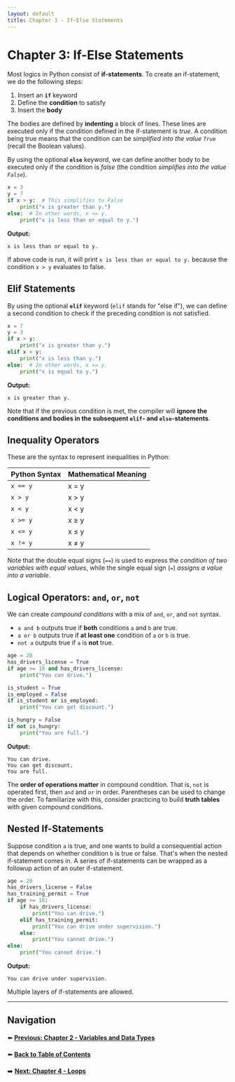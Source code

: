 ```yaml
---
layout: default
title: Chapter 3 - If-Else Statements
---
```


# Chapter 3: If-Else Statements

Most logics in Python consist of **if-statements**. To create an if-statement, we do the following steps:

1. Insert an **`if`** keyword
2. Define the **condition** to satisfy
3. Insert the **body**

The bodies are defined by **indenting** a block of lines. These lines are executed only if the condition defined in the if-statement is *true*. A condition being true means that the condition can be *simplified into the value `True`* (recall the Boolean values).

By using the optional **`else`** keyword, we can define another body to be executed only if the condition is *false* (the condition *simplifies into the value `False`*).

```python
x = 3
y = 7
if x > y:  # This simplifies to False
    print("x is greater than y.")
else:  # In other words, x <= y.
    print("x is less than or equal to y.")
```

**Output:**
```
x is less than or equal to y.
```

If above code is run, it will print `x is less than or equal to y.` because the condition `x > y` evaluates to false.

## Elif Statements

By using the optional **`elif`** keyword (`elif` stands for "else if"), we can define a second condition to check if the preceding condition is not satisfied.

```python
x = 7
y = 3
if x > y:
    print("x is greater than y.")
elif x < y:
    print("x is less than y.")
else:  # In other words, x == y.
    print("x is equal to y.")
```

**Output:**
```
x is greater than y.
```

Note that if the previous condition is met, the compiler will **ignore the conditions and bodies in the subsequent `elif`- and `else`-statements**.

## Inequality Operators

These are the syntax to represent inequalities in Python:

| Python Syntax | Mathematical Meaning |
|--------------|---------------------|
| `x == y` | x = y |
| `x > y` | x > y |
| `x < y` | x < y |
| `x >= y` | x ≥ y |
| `x <= y` | x ≤ y |
| `x != y` | x ≠ y |

Note that the double equal signs (`==`) is used to express the *condition of two variables with equal values*, while the single equal sign (`=`) *assigns a value into a variable*.

## Logical Operators: `and`, `or`, `not`

We can create *compound conditions* with a mix of `and`, `or`, and `not` syntax.

- `a and b` outputs true if **both** conditions `a` and `b` are true.
- `a or b` outputs true if **at least one** condition of `a` or `b` is true.
- `not a` outputs true if `a` is **not** true.

```python
age = 20
has_drivers_license = True
if age >= 18 and has_drivers_license:
    print("You can drive.")

is_student = True
is_employed = False
if is_student or is_employed:
    print("You can get discount.")

is_hungry = False
if not is_hungry:
    print("You are full.")
```

**Output:**
```
You can drive.
You can get discount.
You are full.
```

The **order of operations matter** in compound condition. That is, `not` is operated first, then `and` and `or` in order. Parentheses can be used to change the order. To familiarize with this, consider practicing to build **truth tables** with given compound conditions.

## Nested If-Statements

Suppose condition `a` is true, and one wants to build a consequential action that depends on whether condition `b` is true or false. That's when the nested if-statement comes in. A series of if-statements can be wrapped as a followup action of an outer if-statement.

```python
age = 20
has_drivers_license = False
has_training_permit = True
if age >= 18:
    if has_drivers_license:
        print("You can drive.")
    elif has_training_permit:
        print("You can drive under supervision.")
    else:
        print("You cannot drive.")
else:
    print("You cannot drive.")
```

**Output:**
```
You can drive under supervision.
```

Multiple layers of if-statements are allowed.

---

## Navigation

⬅️ **[Previous: Chapter 2 - Variables and Data Types](chapter-02)**

⬅️ **[Back to Table of Contents](table-of-contents)**

➡️ **[Next: Chapter 4 - Loops](chapter-04)**